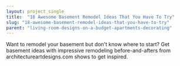 ```yaml
---
layout: project_single
title:  "18 Awesome Basement Remodel Ideas That You Have To Try"
slug: "18-awesome-basement-remodel-ideas-that-you-have-to-try"
parent: "living-room-designs-on-a-budget-apartments-decorating"
---
```

Want to remodel your basement but don't know where to start? Get basement ideas with impressive remodeling before-and-afters from architectureartdesigns.com shows to get inspired.